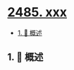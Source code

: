 # [2485. xxx](https://github.com/Tdahuyou/TNotes.leetcode/tree/main/notes/2485.%20xxx)

<!-- region:toc -->

- [1. 📝 概述](#1--概述)

<!-- endregion:toc -->

## 1. 📝 概述

